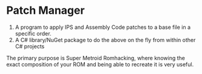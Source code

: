 # Patch Manager
1. A program to apply IPS and Assembly Code patches to a base file in a specific order.
1. A C# library/NuGet package to do the above on the fly from within other C# projects

The primary purpose is Super Metroid Romhacking, where knowing the exact composition of your ROM and being able to recreate it is very useful.
